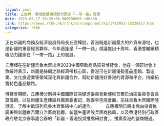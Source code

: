 ```yaml
---
layout: post
title: 丘應樺：香港繼續積極助力國家「一帶一路」發展
date: 2023-08-17 20:29:08.000000000 +08:00
link: https://news.rthk.hk/rthk/ch/component/k2/1713953-20230817.htm
categories: rthk
---
```


正在新疆的商務及經濟發展局局長丘應樺說，香港既是新疆最大的外資來源地，也是新疆的重要經貿夥伴，今年適逢是「一帶一路」倡議提出十周年，香港會繼續積極助力國家在「一帶一路」上的發展。

丘應樺在在新疆烏魯木齊出席2023中國亞歐商品貿易博覽會，他在一個研討會上致辭時表示，新疆是絲綢之路經濟帶核心區，香港可在新疆優勢產品產銷、製造業、文化旅遊業等領域深化與新疆合作，幫助新疆用好香港的資源和平台，持續拓寬特色產品銷路。

博覽會期間，丘應樺分別與中國國際貿易促進委員會新疆維吾爾自治區委員會會長莫偉鋼，以及新疆生產建設兵團黨委書記、政委李邑飛會面，前往烏魯木齊國際陸港區，了解中歐班列烏魯木齊集結中心的運作。
　　 
丘應樺明日將出席由投資推廣署與新疆維吾爾自治區商務廳、新疆生產建設兵團商務局，以及香港特別行政區政府駐北京辦事處合辦的「新疆 - 香港投資推廣研討會」，推廣香港的營商機遇。
